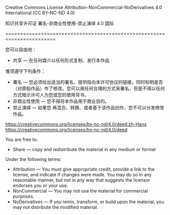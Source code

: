 Creative Commons License
Attribution-NonCommercial-NoDerivatives 4.0 International (CC BY-NC-ND 4.0) 

知识共享许可证
署名-非商业性使用-禁止演绎 4.0 国际

=======================================================================

您可以自由地：
+    共享 — 在任何媒介以任何形式复制、发行本作品 

惟须遵守下列条件：
+    署名 — 您必须给出适当的署名，提供指向本许可协议的链接，同时标明是否（对原始作品）作了修改。您可以用任何合理的方式来署名，但是不得以任何方式暗示许可人为您或您的使用背书。
+    非商业性使用 — 您不得将本作品用于商业目的。
+    禁止演绎 — 如果您 再混合、转换、或者基于该作品创作，您不可以分发修改作品。

https://creativecommons.org/licenses/by-nc-nd/4.0/deed.zh-Hans
https://creativecommons.org/licenses/by-nc-nd/4.0/deed

You are free to:
+    Share — copy and redistribute the material in any medium or format 

Under the following terms:
+    Attribution — You must give appropriate credit, provide a link to the license, and indicate if changes were made. You may do so in any reasonable manner, but not in any way that suggests the licensor endorses you or your use.
+    NonCommercial — You may not use the material for commercial purposes.
+    NoDerivatives — If you remix, transform, or build upon the material, you may not distribute the modified material. 
